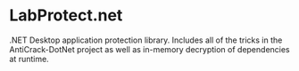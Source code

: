 # LabProtect.net
.NET Desktop application protection library. Includes all of the tricks in the AntiCrack-DotNet project as well as in-memory decryption of dependencies at runtime.
